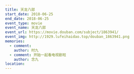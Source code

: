 ```yaml
---
title: 天龙八部
start_date: 2018-06-25
end_date: 2018-06-25
event_type: movie
event_name: 天龙八部
event_url: https://movie.douban.com/subject/1863941/
event_img: http://1929.lufeihaidao.top/douban_1863941.png
memories:
  - comment: 
    author: 时九
  - comment: 开始一起看电视剧啦
    author: 念九
location: 
---
```

